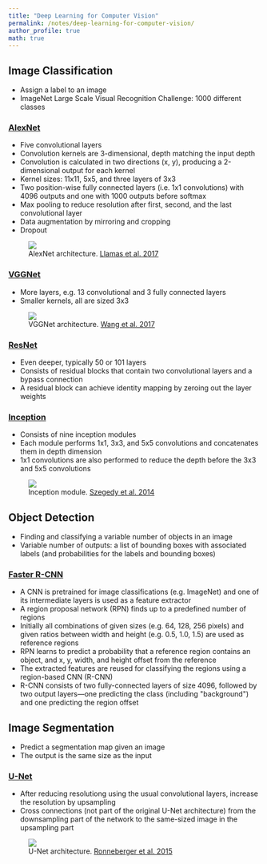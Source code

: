```yaml
---
title: "Deep Learning for Computer Vision"
permalink: /notes/deep-learning-for-computer-vision/
author_profile: true
math: true
---
```


## Image Classification

* Assign a label to an image
* ImageNet Large Scale Visual Recognition Challenge: 1000 different classes

### [AlexNet](https://papers.nips.cc/paper/4824-imagenet-classification-with-deep-convolutional-neural-networks)

* Five convolutional layers
* Convolution kernels are 3-dimensional, depth matching the input depth
* Convolution is calculated in two directions (x, y), producing a 2-dimensional output for each kernel
* Kernel sizes: 11x11, 5x5, and three layers of 3x3
* Two position-wise fully connected layers (i.e. 1x1 convolutions) with 4096 outputs and one with 1000 outputs before softmax
* Max pooling to reduce resolution after first, second, and the last convolutional layer
* Data augmentation by mirroring and cropping
* Dropout

<figure>
  <img src="https://www.mdpi.com/applsci/applsci-07-00992/article_deploy/html/images/applsci-07-00992-g001.png">
  <figcaption>
    AlexNet architecture.
    <a href="https://dx.doi.org/10.3390/app7100992">Llamas et al. 2017</a>
  </figcaption>
</figure>

### [VGGNet](https://arxiv.org/abs/1409.1556)

* More layers, e.g. 13 convolutional and 3 fully connected layers
* Smaller kernels, all are sized 3x3

<figure>
  <img src="https://www.researchgate.net/profile/Debaditya_Acharya/publication/323796590/figure/fig1/AS:606593536258049@1521634577318/The-architecture-of-a-VGGNet-CNN-after-Wang-et-al-2017_W640.jpg">
  <figcaption>
    VGGNet architecture.
    <a href="https://doi.org/10.1145/3038912.3052638">Wang et al. 2017</a>
  </figcaption>
</figure>

### [ResNet](https://arxiv.org/abs/1512.03385)

* Even deeper, typically 50 or 101 layers
* Consists of residual blocks that contain two convolutional layers and a bypass connection
* A residual block can achieve identity mapping by zeroing out the layer weights

### [Inception](https://arxiv.org/abs/1409.4842)

* Consists of nine inception modules
* Each module performs 1x1, 3x3, and 5x5 convolutions and concatenates them in depth dimension
* 1x1 convolutions are also performed to reduce the depth before the 3x3 and 5x5 convolutions

<figure>
  <img src="https://www.researchgate.net/profile/Ahmed_Abdelbaki5/publication/335443279/figure/fig12/AS:796779360559116@1566978411258/Inception-module-with-dimension-reductions-79_W640.jpg">
  <figcaption>
    Inception module.
    <a href="https://arxiv.org/abs/1409.4842">Szegedy et al. 2014</a>
  </figcaption>
</figure>


## Object Detection

* Finding and classifying a variable number of objects in an image
* Variable number of outputs: a list of bounding boxes with associated labels (and probabilities for the labels and bounding boxes)

### [Faster R-CNN](https://arxiv.org/abs/1506.01497)

* A CNN is pretrained for image classifications (e.g. ImageNet) and one of its intermediate layers is used as a feature extractor
* A region proposal network (RPN) finds up to a predefined number of regions
* Initially all combinations of given sizes (e.g. 64, 128, 256 pixels) and given ratios between width and height (e.g. 0.5, 1.0, 1.5) are used as reference regions
* RPN learns to predict a probability that a reference region contains an object, and x, y, width, and height offset from the reference
* The extracted features are reused for classifying the regions using a region-based CNN (R-CNN)
* R-CNN consists of two fully-connected layers of size 4096, followed by two output layers—one predicting the class (including "background") and one predicting the region offset


## Image Segmentation

* Predict a segmentation map given an image
* The output is the same size as the input

### [U-Net]()

* After reducing resolutiong using the usual convolutional layers, increase the resolution by upsampling
* Cross connections (not part of the original U-Net architecture) from the downsampling part of the network to the same-sized image in the upsampling part

<figure>
  <img src="https://lmb.informatik.uni-freiburg.de/people/ronneber/u-net/u-net-architecture.png">
  <figcaption>
    U-Net architecture.
    <a href="https://arxiv.org/abs/1505.04597">Ronneberger et al. 2015</a>
  </figcaption>
</figure>
